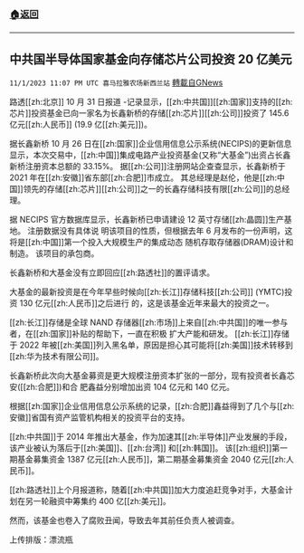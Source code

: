 ###  [:house:返回](README.md)
---


## 中共国半导体国家基金向存储芯片公司投资 20 亿美元
`11/1/2023 11:07 PM UTC 喜马拉雅农场新西兰站` [轉載自GNews](https://gnews.org/articles/1910443)

        

路透[[zh:北京]] 10 月 31 日报道 -记录显示，[[zh:中共国]][[zh:国家]]支持的[[zh:芯片]]投资基金已向一家名为长鑫新桥的存储[[zh:芯片]][[zh:公司]]投资了 145.6 亿元[[zh:人民币]] (19.9 亿[[zh:美元]])。

据长鑫新桥 10 月 26 日在[[zh:国家]]企业信用信息公示系统(NECIPS)的更新信息显示，本次交易中，[[zh:中国]]集成电路产业投资基金(又称“大基金”)出资占长鑫新桥注册资本总额的 33.15%。 据[[zh:公司]]注册网站企查查显示，长鑫新桥于 2021 年在[[zh:安徽]]省东部[[zh:合肥]]市成立。 其总经理是赵伦，他是[[zh:中国]]领先的存储[[zh:芯片]][[zh:公司]]之一的长鑫存储科技有限[[zh:公司]]的总经理。

据 NECIPS 官方数据库显示，长鑫新桥已申请建设 12 英寸存储[[zh:晶圆]]生产基地。 注册数据没有具体说 明该项目的性质，但根据去年 6 月发布的一份声明，这将是[[zh:中国]]第一个投入大规模生产的集成动态 随机存取存储器(DRAM)设计和制造。 该项目的承包商。

长鑫新桥和大基金没有立即回应[[zh:路透社]]的置评请求。

大基金的最新投资是在今年早些时候向[[zh:长江]]存储科技[[zh:公司]] (YMTC)投资 130 亿元[[zh:人民币]]之后进行 的，这是该基金近年来最大的投资之一。

[[zh:长江]]存储是全球 NAND 存储器[[zh:市场]]上来自[[zh:中共国]]的唯一参与者，在[[zh:国家]]补贴的帮助下，一直在积极 扩大产能和研发。 [[zh:长江]]存储于 2022 年被[[zh:美国]]列入黑名单，原因是担心其可能将[[zh:美国]]技术转移到[[zh:华为技术有限公司]]。

长鑫新桥此次向大基金募资是更大规模注册资本扩张的一部分，现有投资者长鑫芯安([[zh:合肥]])和合 肥鑫益分别增加出资 104 亿元和 140 亿元。

根据[[zh:国家]]企业信用信息公示系统的记录，[[zh:合肥]]鑫益得到了几个与[[zh:安徽]]省国有资产监管机构相关的投资平台的支持。

[[zh:中共国]]于 2014 年推出大基金，作为加速其[[zh:半导体]]产业发展的手段，该产业被认为落后于[[zh:美国]]、[[zh:台湾]] 和[[zh:韩国]]。 该[[zh:组织]]第一期基金募集资金 1387 亿元[[zh:人民币]]，第二期基金募集资金 2040 亿元[[zh:人民币]]。

[[zh:路透社]]上个月报道称，随着[[zh:中共国]]加大力度追赶竞争对手，大基金计划在另一轮融资中筹集约 400 亿[[zh:美元]]。

然而，该基金也卷入了腐败丑闻，导致去年其前任负责人被调查。

上传排版：漂流瓶
